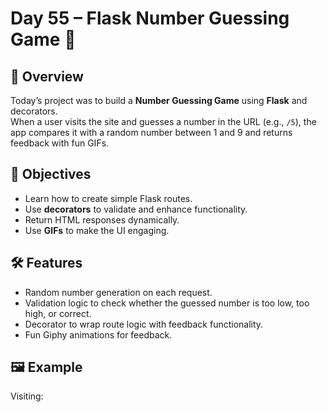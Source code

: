 # Day 55 – Flask Number Guessing Game 🎯

## 📌 Overview
Today’s project was to build a **Number Guessing Game** using **Flask** and decorators.  
When a user visits the site and guesses a number in the URL (e.g., `/5`), the app compares it with a random number between 1 and 9 and returns feedback with fun GIFs.

## 🎯 Objectives
- Learn how to create simple Flask routes.
- Use **decorators** to validate and enhance functionality.
- Return HTML responses dynamically.
- Use **GIFs** to make the UI engaging.

## 🛠 Features
- Random number generation on each request.
- Validation logic to check whether the guessed number is too low, too high, or correct.
- Decorator to wrap route logic with feedback functionality.
- Fun Giphy animations for feedback.

## 🖼 Example
Visiting:
